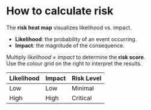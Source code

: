 # How to calculate risk

The **risk heat map** visualizes likelihood vs. impact.

- **Likelihood**: the probability of an event occurring.
- **Impact**: the magnitude of the consequence.

Multiply *likelihood × impact* to determine the **risk score**.  
Use the colour grid on the right to interpret the results.

| Likelihood | Impact | Risk Level |
|-------------|---------|-------------|
| Low         | Low     | Minimal     |
| High        | High    | Critical    |
